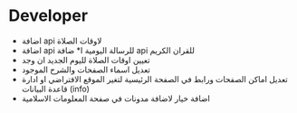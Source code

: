 # Developer

* اضافة api لاوقات الصلاة
* اضافة api للرسالة اليومية
ا* ضافة api للقران الكريم
* تعيين اوقات الصلاة لليوم الجديد ان وجد 
* تعديل اسماء الصفحات والشرح الموجود 
* تعديل اماكن الصفحات ورابط في الصفحة الرئيسية لتغير الموقع الافتراضي او ادارة قاعدة البيانات (info)
* اضافة خيار لاضافة مدونات في صفحة المعلومات الاسلامية 
